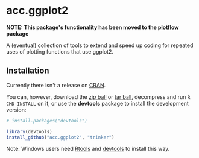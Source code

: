 acc.ggplot2
=============

**NOTE: This package's functionality has been moved to the [plotflow](https://github.com/trinker/plotflow) package**

A (eventual) collection of tools to extend and speed up coding for repeated uses of plotting functions that use ggplot2. 

## Installation

Currently there isn't a release on [CRAN](http://cran.r-project.org/).


You can, however, download the [zip ball](https://github.com/trinker/acc.ggplot2/zipball/master) or [tar ball](https://github.com/trinker/acc.ggplot2/tarball/master), decompress and run `R CMD INSTALL` on it, or use the **devtools** package to install the development version:

```r
# install.packages("devtools")

library(devtools)
install_github("acc.ggplot2", "trinker")
```

Note: Windows users need [Rtools](http://www.murdoch-sutherland.com/Rtools/) and [devtools](http://CRAN.R-project.org/package=devtools) to install this way.
